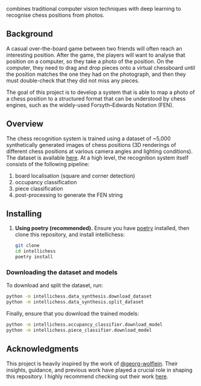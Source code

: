 


combines traditional computer vision techniques with deep learning to recognise chess positions from photos.



## Background

A casual over-the-board game between two friends will often reach an interesting position. After the game, the players will want to analyse that position on a computer, so they take a photo of the position. On the computer, they need to drag and drop pieces onto a virtual chessboard until the position matches the one they had on the photograph, and then they must double-check that they did not miss any pieces.

The goal of this project is to develop a system that is able to map a photo of a chess position to a structured format that can be understood by chess engines, such as the widely-used Forsyth–Edwards Notation (FEN).

## Overview

The chess recognition system is trained using a dataset of ~5,000 synthetically generated images of chess positions (3D renderings of different chess positions at various camera angles and lighting conditions).
The dataset is available [here](https://doi.org/10.17605/OSF.IO/XF3KA).
At a high level, the recognition system itself consists of the following pipeline:

1. board localisation (square and corner detection)
2. occupancy classification
3. piece classification
4. post-processing to generate the FEN string

## Installing

1. **Using poetry (recommended).**
   Ensure you have [poetry](https://python-poetry.org) installed, then clone this repository, and install intellichess:
   ```bash
   git clone 
   cd intellichess
   poetry install
   ```

### Downloading the dataset and models

To download and split the dataset, run:

```bash
python -m intellichess.data_synthesis.download_dataset
python -m intellichess.data_synthesis.split_dataset
```

Finally, ensure that you download the trained models:

```bash
python -m intellichess.occupancy_classifier.download_model
python -m intellichess.piece_classifier.download_model
```

## Acknowledgments

This project is heavily inspired by the work of [@georg-wolflein](https://github.com/georg-wolflein). Their insights, guidance, and previous work have played a crucial role in shaping this repository. I highly recommend checking out their work [here](https://github.com/georg-wolflein/chesscog).

